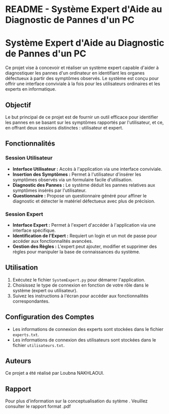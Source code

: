 # README - Système Expert d'Aide au Diagnostic de Pannes d'un PC

# Système Expert d'Aide au Diagnostic de Pannes d'un PC

Ce projet vise à concevoir et réaliser un système expert capable d'aider à diagnostiquer les pannes d'un ordinateur en identifiant les organes défectueux à partir des symptômes observés. Le système est conçu pour offrir une interface conviviale à la fois pour les utilisateurs ordinaires et les experts en informatique.

## Objectif
Le but principal de ce projet est de fournir un outil efficace pour identifier les pannes  en se basant sur les symptômes rapportés par l'utilisateur, et ce, en offrant deux sessions distinctes : utilisateur et expert.

## Fonctionnalités

### Session Utilisateur
- **Interface Utilisateur :** Accès à l'application via une interface conviviale.
- **Insertion des Symptômes :** Permet à l'utilisateur d'insérer les symptômes observés via un formulaire facile d'utilisation.
- **Diagnostic des Pannes :** Le système déduit les pannes relatives aux symptômes insérés par l'utilisateur.
- **Questionnaire :** Propose un questionnaire généré pour affiner le diagnostic et détecter le matériel défectueux avec plus de précision.

### Session Expert
- **Interface Expert :** Permet à l'expert d'accéder à l'application via une interface spécifique.
- **Identification de l'Expert :** Requiert un login et un mot de passe pour accéder aux fonctionnalités avancées.
- **Gestion des Règles :** L'expert peut ajouter, modifier et supprimer des règles pour manipuler la base de connaissances du système.


## Utilisation
1. Exécutez le fichier `SystemExpert.py` pour démarrer l'application.
2. Choisissez le type de connexion en fonction de votre rôle dans le système (expert ou utilisateur).
3. Suivez les instructions à l'écran pour accéder aux fonctionnalités correspondantes.

## Configuration des Comptes
- Les informations de connexion des experts sont stockées dans le fichier `experts.txt`.
- Les informations de connexion des utilisateurs sont stockées dans le fichier `utilisateurs.txt`.

## Auteurs
Ce projet a été réalisé par Loubna NAKHLAOUI. 

## Rapport
Pour plus d'information sur la conceptualisation du sytème . Veuillez consulter le rapport format .pdf
